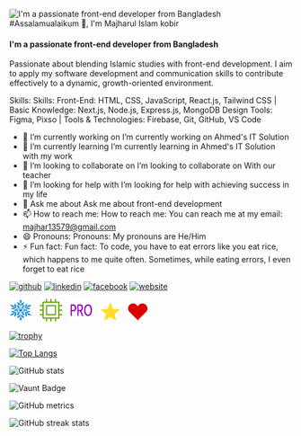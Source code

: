 ![I'm a passionate front-end developer from Bangladesh]([[https://scontent.fdac14-1.fna.fbcdn.net/v/t39.30808-6/470991091_612666768090652_717279334157581169_n.jpg?_nc_cat=102&ccb=1-7&_nc_sid=cc71e4&_nc_eui2=AeEifRuqHV664ZNbsFE5Kc35nvzwu34zXiae_PC7fjNeJsGSQPC3MZmZeUB8HeDFfpTzvFGqrNlL5NPVZu-LFp7Q&_nc_ohc=Db7DfAozo40Q7kNvgGX7ZNx&_nc_zt=23&_nc_ht=scontent.fdac14-1.fna&_nc_gid=AK8_NVBozdX6b06VzJkLEru&oh=00_AYCp1PitRqasU69E1qyW0z8d5VwKlyMO19pDCIQ3OvQhHw&oe=678C7768](https://github.com/account](https://github.com/account))](https://www.facebook.com/photo/?fbid=612666761423986&set=a.198435076180492))
#Assalamualaikum 👋, I'm Majharul Islam kobir
#### I'm a passionate front-end developer from Bangladesh

Passionate about blending Islamic studies with front-end development. I aim to apply my software development and communication skills to contribute effectively to a dynamic, growth-oriented environment.

Skills: Skills: Front-End: HTML, CSS, JavaScript, React.js, Tailwind CSS | Basic Knowledge: Next.js, Node.js, Express.js, MongoDB Design Tools: Figma, Pixso | Tools & Technologies: Firebase, Git, GitHub, VS Code

- 🔭 I’m currently working on I’m currently working on Ahmed's IT Solution 
- 🌱 I’m currently learning  I’m currently learning in Ahmed's IT Solution with my work 
- 👯 I’m looking to collaborate on  I’m looking to collaborate on With our teacher 
- 🤔 I’m looking for help with I’m looking for help with achieving success in my life 
- 💬 Ask me about  Ask me about front-end development 
- 📫 How to reach me: How to reach me: You can reach me at my email: majhar13579@gmail.com 
- 😄 Pronouns:  Pronouns: My pronouns are He/Him 
- ⚡ Fun fact:  Fun fact: To code, you have to eat errors like you eat rice, which happens to me quite often. Sometimes, while eating errors, I even forget to eat rice 


[<img src='https://cdn.jsdelivr.net/npm/simple-icons@3.0.1/icons/github.svg' alt='github' height='40'>](https://github.com/majharul-islam-kobir)  [<img src='https://cdn.jsdelivr.net/npm/simple-icons@3.0.1/icons/linkedin.svg' alt='linkedin' height='40'>](https://www.linkedin.com/in/https://www.linkedin.com/in/majharul-islam-0345b7322?lipi=urn%3Ali%3Apage%3Ad_flagship3_profile_view_base_contact_details%3BAUU6CdpJTQK8j6YxDWQKiQ%3D%3D/)  [<img src='https://cdn.jsdelivr.net/npm/simple-icons@3.0.1/icons/facebook.svg' alt='facebook' height='40'>](https://www.facebook.com/https://www.facebook.com/majharul.islam.kobir.2024)  [<img src='https://cdn.jsdelivr.net/npm/simple-icons@3.0.1/icons/icloud.svg' alt='website' height='40'>](https://jovial-starburst-51746b.netlify.app/)  

<a href='https://archiveprogram.github.com/'><img src='https://raw.githubusercontent.com/acervenky/animated-github-badges/master/assets/acbadge.gif' width='40' height='40'></a> <a href='https://docs.github.com/en/developers'><img src='https://raw.githubusercontent.com/acervenky/animated-github-badges/master/assets/devbadge.gif' width='40' height='40'></a> <a href='https://github.com/pricing'><img src='https://raw.githubusercontent.com/acervenky/animated-github-badges/master/assets/pro.gif' width='40' height='40'></a> <a href='https://stars.github.com/'><img src='https://raw.githubusercontent.com/acervenky/animated-github-badges/master/assets/starbadge.gif' width='35' height='35'></a> <a href='https://docs.github.com/en/github/supporting-the-open-source-community-with-github-sponsors'><img src='https://raw.githubusercontent.com/acervenky/animated-github-badges/master/assets/sponsorbadge.gif' width='35' height='35'></a> 

[![trophy](https://github-profile-trophy.vercel.app/?username=majharul-islam-kobir)](https://github.com/ryo-ma/github-profile-trophy)

[![Top Langs](https://github-readme-stats.vercel.app/api/top-langs/?username=majharul-islam-kobir)](https://github.com/anuraghazra/github-readme-stats)

![GitHub stats](https://github-readme-stats.vercel.app/api?username=majharul-islam-kobir&show_icons=true&count_private=true)  

![Vaunt Badge](https://api.vaunt.dev/v1/github/entities/majharul-islam-kobir/contributions?format=svg&private=true)  

![GitHub metrics](https://metrics.lecoq.io/majharul-islam-kobir)  

![GitHub streak stats](https://streak-stats.demolab.com/?user=majharul-islam-kobir)  




